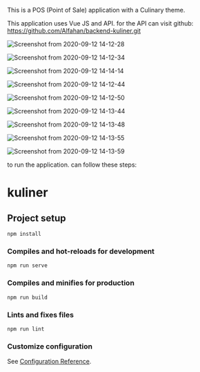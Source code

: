 This is a POS (Point of Sale) application with a Culinary theme.


This application uses Vue JS and API. for the API can visit github: https://github.com/Alfahan/backend-kuliner.git

![Screenshot from 2020-09-12 14-12-28](https://user-images.githubusercontent.com/49190810/92990005-a67a6400-f502-11ea-8d4c-e304b59d8a5d.png)

![Screenshot from 2020-09-12 14-12-34](https://user-images.githubusercontent.com/49190810/92990009-aa0deb00-f502-11ea-97d9-6530c4b509e5.png)

![Screenshot from 2020-09-12 14-14-14](https://user-images.githubusercontent.com/49190810/92990021-bbef8e00-f502-11ea-9f20-a90e56b2a47c.png)

![Screenshot from 2020-09-12 14-12-44](https://user-images.githubusercontent.com/49190810/92990027-c447c900-f502-11ea-9dec-16907427ef0a.png)

![Screenshot from 2020-09-12 14-12-50](https://user-images.githubusercontent.com/49190810/92990028-c6118c80-f502-11ea-8cae-02096891c815.png)

![Screenshot from 2020-09-12 14-13-44](https://user-images.githubusercontent.com/49190810/92990029-c6118c80-f502-11ea-8a90-af0addf8a922.png)

![Screenshot from 2020-09-12 14-13-48](https://user-images.githubusercontent.com/49190810/92990030-c6aa2300-f502-11ea-879e-387744dc15f9.png)

![Screenshot from 2020-09-12 14-13-55](https://user-images.githubusercontent.com/49190810/92990031-c742b980-f502-11ea-9efc-8ae594c80e1a.png)

![Screenshot from 2020-09-12 14-13-59](https://user-images.githubusercontent.com/49190810/92990032-c7db5000-f502-11ea-88d8-94474230e0f1.png)

to run the application. can follow these steps:

# kuliner

## Project setup
```
npm install
```

### Compiles and hot-reloads for development
```
npm run serve
```

### Compiles and minifies for production
```
npm run build
```

### Lints and fixes files
```
npm run lint
```

### Customize configuration
See [Configuration Reference](https://cli.vuejs.org/config/).
